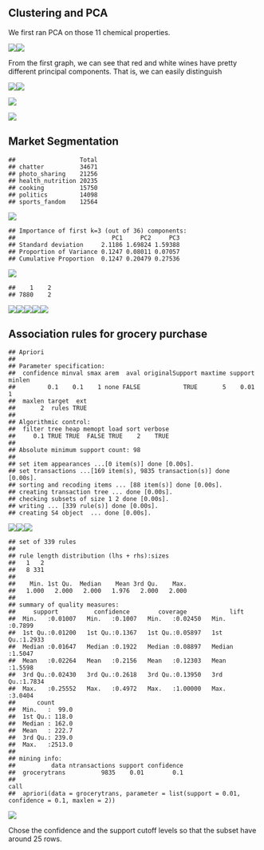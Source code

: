 ## Clustering and PCA

We first ran PCA on those 11 chemical properties.

![](exercise_4_files/figure-markdown_github/winepca-1.png)![](exercise_4_files/figure-markdown_github/winepca-2.png)

From the first graph, we can see that red and white wines have pretty
different principal components. That is, we can easily distinguish

![](exercise_4_files/figure-markdown_github/wineclustering-1.png)![](exercise_4_files/figure-markdown_github/wineclustering-2.png)

![](exercise_4_files/figure-markdown_github/wineclustering-graph1-1.png)

![](exercise_4_files/figure-markdown_github/wineclustering-graph2-1.png)

## Market Segmentation

    ##                  Total
    ## chatter          34671
    ## photo_sharing    21256
    ## health_nutrition 20235
    ## cooking          15750
    ## politics         14098
    ## sports_fandom    12564

![](exercise_4_files/figure-markdown_github/market_segmentation-1.png)

    ## Importance of first k=3 (out of 36) components:
    ##                           PC1     PC2     PC3
    ## Standard deviation     2.1186 1.69824 1.59388
    ## Proportion of Variance 0.1247 0.08011 0.07057
    ## Cumulative Proportion  0.1247 0.20479 0.27536

![](exercise_4_files/figure-markdown_github/market_segmentation-2.png)

    ##    1    2 
    ## 7880    2

![](exercise_4_files/figure-markdown_github/market_segmentation-3.png)![](exercise_4_files/figure-markdown_github/market_segmentation-4.png)![](exercise_4_files/figure-markdown_github/market_segmentation-5.png)![](exercise_4_files/figure-markdown_github/market_segmentation-6.png)![](exercise_4_files/figure-markdown_github/market_segmentation-7.png)

## Association rules for grocery purchase

    ## Apriori
    ## 
    ## Parameter specification:
    ##  confidence minval smax arem  aval originalSupport maxtime support minlen
    ##         0.1    0.1    1 none FALSE            TRUE       5    0.01      1
    ##  maxlen target  ext
    ##       2  rules TRUE
    ## 
    ## Algorithmic control:
    ##  filter tree heap memopt load sort verbose
    ##     0.1 TRUE TRUE  FALSE TRUE    2    TRUE
    ## 
    ## Absolute minimum support count: 98 
    ## 
    ## set item appearances ...[0 item(s)] done [0.00s].
    ## set transactions ...[169 item(s), 9835 transaction(s)] done [0.00s].
    ## sorting and recoding items ... [88 item(s)] done [0.00s].
    ## creating transaction tree ... done [0.00s].
    ## checking subsets of size 1 2 done [0.00s].
    ## writing ... [339 rule(s)] done [0.00s].
    ## creating S4 object  ... done [0.00s].

![](exercise_4_files/figure-markdown_github/groceries-1.png)![](exercise_4_files/figure-markdown_github/groceries-2.png)![](exercise_4_files/figure-markdown_github/groceries-3.png)

    ## set of 339 rules
    ## 
    ## rule length distribution (lhs + rhs):sizes
    ##   1   2 
    ##   8 331 
    ## 
    ##    Min. 1st Qu.  Median    Mean 3rd Qu.    Max. 
    ##   1.000   2.000   2.000   1.976   2.000   2.000 
    ## 
    ## summary of quality measures:
    ##     support          confidence        coverage            lift       
    ##  Min.   :0.01007   Min.   :0.1007   Min.   :0.02450   Min.   :0.7899  
    ##  1st Qu.:0.01200   1st Qu.:0.1367   1st Qu.:0.05897   1st Qu.:1.2933  
    ##  Median :0.01647   Median :0.1922   Median :0.08897   Median :1.5047  
    ##  Mean   :0.02264   Mean   :0.2156   Mean   :0.12303   Mean   :1.5598  
    ##  3rd Qu.:0.02430   3rd Qu.:0.2618   3rd Qu.:0.13950   3rd Qu.:1.7834  
    ##  Max.   :0.25552   Max.   :0.4972   Max.   :1.00000   Max.   :3.0404  
    ##      count       
    ##  Min.   :  99.0  
    ##  1st Qu.: 118.0  
    ##  Median : 162.0  
    ##  Mean   : 222.7  
    ##  3rd Qu.: 239.0  
    ##  Max.   :2513.0  
    ## 
    ## mining info:
    ##          data ntransactions support confidence
    ##  grocerytrans          9835    0.01        0.1
    ##                                                                                          call
    ##  apriori(data = grocerytrans, parameter = list(support = 0.01, confidence = 0.1, maxlen = 2))

![](exercise_4_files/figure-markdown_github/groceries-4.png)

Chose the confidence and the support cutoff levels so that the subset
have around 25 rows.
